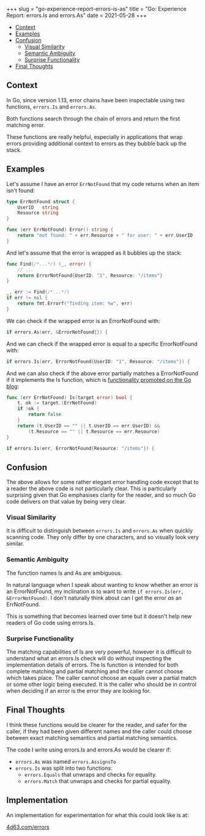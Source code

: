 +++
slug = "go-experience-report-errors-is-as"
title = "Go: Experience Report: errors.Is and errors.As"
date = 2021-05-28
+++

* [Context](#context)
* [Examples](#examples)
* [Confusion](#confusion)
    * [Visual Similarity](#visual-similarity)
    * [Semantic Ambiguity](#semantic-ambiguity)
    * [Surprise Functionality](#surprise-functionality)
* [Final Thoughts](#final-thoughts)

## Context

In Go, since version 1.13, error chains have been inspectable using two
functions, `errors.Is` and `errors.As`.

Both functions search through the chain of errors and return the first matching
error.

These functions are really helpful, especially in applications that wrap errors providing additional context to errors as they bubble back up the stack.

## Examples

Let's assume I have an error `ErrNotFound` that my code returns when an item isn't found:

```go
type ErrNotFound struct {
	UserID   string
	Resource string
}

func (err ErrNotFound) Error() string {
	return "not found: " + err.Resource + " for user: " + err.UserID
}
```

And let's assume that the error is wrapped as it bubbles up the stack:

```go
func Find(/*...*/) (_, error) {
	// ...
	return ErrorNotFound{UserID: "1", Resource: "/items"}
}
```

```go
_, err := Find(/*...*/)
if err != nil {
	return fmt.Errorf("finding item: %w", err)
}
```

We can check if the wrapped error is an ErrorNotFound with:

```go
if errors.As(err, &ErrorNotFound{}) {
```

And we can check if the wrapped error is equal to a specific ErrorNotFound with:

```go
if errors.Is(err, ErrorNotFound{UserID: "1", Resource: "/items"}) {
```

And we can also check if the above error partially matches a ErrorNotFound if it
implements the Is function, which is [functionality promoted on the Go
blog](https://blog.golang.org/go1.13-errors#TOC_4.):

```go
func (err ErrNotFound) Is(target error) bool {
	t, ok := target.(ErrNotFound)
	if !ok {
		return false
	}
	return (t.UserID == "" || t.UserID == err.UserID) &&
		(t.Resource == "" || t.Resource == err.Resource)
}
```

```go
if errors.Is(err, ErrorNotFound{Resource: "/items"}) {
```

## Confusion

The above allows for some rather elegant error handling code except that to a
reader the above code is not particularly clear. This is particularly surprising
given that Go emphasises clarity for the reader, and so much Go code delivers on
that value by being very clear.

### Visual Similarity

It is difficult to distinguish between `errors.Is` and `errors.As` when quickly
scanning code. They only differ by one characters, and so visually look very
similar. 

### Semantic Ambiguity

The function names Is and As are ambiguous.

In natural language when I speak about wanting to know whether an error _is_ an ErrorNotFound, my inclination is to want to write `if errors.Is(err, &ErrorNotFound)`. I don't naturally think about can I get the error _as_ an ErrNotFound.

This is something that becomes learned over time but it doesn't help new readers
of Go code using errors.Is.

### Surprise Functionality

The matching capabilities of Is are very powerful, however it is difficult to
understand what an errors.Is check will do without inspecting the implementation
details of errors. The Is function is intended for both complete matching and
partial matching and the caller cannot choose which takes place. The caller
cannot choose an equals over a partial match or some other logic being executed.
It is the caller who should be in control when deciding if an error is the error
they are looking for.

## Final Thoughts

I think these functions would be clearer for the reader, and safer for the caller, if they had been given different names and the caller could choose between exact matching semantics and partial matching semantics.

The code I write using errors.Is and errors.As would be clearer if:

- `errors.As` was named `errors.AssignsTo`
- `errors.Is` was split into two functions:
  - `errors.Equals` that unwraps and checks for equality.
  - `errors.Match` that unwraps and checks for partial equality.

## Implementation

An implementation for experimentation for what this could look like is at:

[4d63.com/errors](https://4d63.com/errors)
